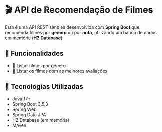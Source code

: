 # 🎬 API de Recomendação de Filmes

Esta é uma API REST simples desenvolvida com **Spring Boot** que recomenda filmes por **gênero** ou por **nota**, utilizando um banco de dados em memória (**H2 Database**).

## 🚀 Funcionalidades

- 🔎 Listar filmes por gênero
- 🌟 Listar os filmes com as melhores avaliações

## 🔧 Tecnologias Utilizadas

- Java 17+
- Spring Boot 3.5.3
- Spring Web
- Spring Data JPA
- H2 Database (em memória)
- Maven
